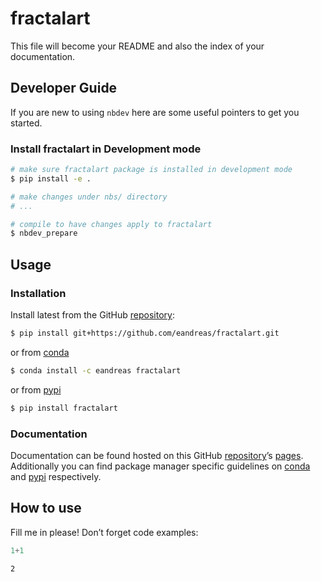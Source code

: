 # fractalart


<!-- WARNING: THIS FILE WAS AUTOGENERATED! DO NOT EDIT! -->

This file will become your README and also the index of your
documentation.

## Developer Guide

If you are new to using `nbdev` here are some useful pointers to get you
started.

### Install fractalart in Development mode

``` sh
# make sure fractalart package is installed in development mode
$ pip install -e .

# make changes under nbs/ directory
# ...

# compile to have changes apply to fractalart
$ nbdev_prepare
```

## Usage

### Installation

Install latest from the GitHub
[repository](https://github.com/eandreas/fractalart):

``` sh
$ pip install git+https://github.com/eandreas/fractalart.git
```

or from [conda](https://anaconda.org/eandreas/fractalart)

``` sh
$ conda install -c eandreas fractalart
```

or from [pypi](https://pypi.org/project/fractalart/)

``` sh
$ pip install fractalart
```

### Documentation

Documentation can be found hosted on this GitHub
[repository](https://github.com/eandreas/fractalart)’s
[pages](https://eandreas.github.io/fractalart/). Additionally you can
find package manager specific guidelines on
[conda](https://anaconda.org/eandreas/fractalart) and
[pypi](https://pypi.org/project/fractalart/) respectively.

## How to use

Fill me in please! Don’t forget code examples:

``` python
1+1
```

    2
